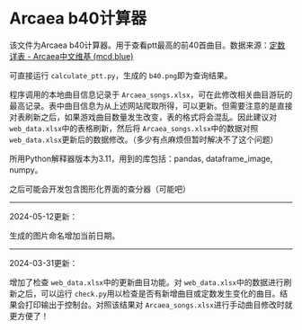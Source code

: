 # Arcaea b40计算器

该文件为Arcaea b40计算器。用于查看ptt最高的前40首曲目。数据来源：[定数详表 - Arcaea中文维基 (mcd.blue)](https://arcwiki.mcd.blue/定数详表)

可直接运行 `calculate_ptt.py`，生成的 `b40.png`即为查询结果。

程序调用的本地曲目信息记录于 `Arcaea_songs.xlsx`，可在此修改相关曲目游玩的最高记录。表中曲目信息为从上述网站爬取所得，可以更新。但需要注意的是直接对表刷新之后，如果游戏曲目数量发生改变，表的格式将会混乱。因此建议对 `web_data.xlsx`中的表格刷新，然后将 `Arcaea_songs.xlsx`中的数据对照 `web_data.xlsx`更新后的数据修改。（多少有点麻烦但暂时解决不了这个问题）

所用Python解释器版本为3.11，用到的库包括：pandas, dataframe_image, numpy。

之后可能会开发包含图形化界面的查分器（可能吧）

---

2024-05-12更新：

生成的图片命名增加当前日期。

---

2024-03-31更新：

增加了检查 `web_data.xlsx`中的更新曲目功能。对 `web_data.xlsx`中的数据进行刷新之后，可以运行 `check.py`用以检查是否有新增曲目或定数发生变化的曲目。结果会打印输出于控制台。对照该结果对 `Arcaea_songs.xlsx`进行手动曲目修改时就更方便了！
